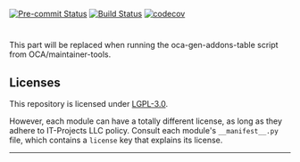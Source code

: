 
<!-- /!\ Non OCA Context : Set here the badge of your runbot / runboat instance. -->
[![Pre-commit Status](https://github.com/it-projects-llc/pos-addons/actions/workflows/pre-commit.yml/badge.svg?branch=14.0)](https://github.com/it-projects-llc/pos-addons/actions/workflows/pre-commit.yml?query=branch%3A14.0)
[![Build Status](https://github.com/it-projects-llc/pos-addons/actions/workflows/test.yml/badge.svg?branch=14.0)](https://github.com/it-projects-llc/pos-addons/actions/workflows/test.yml?query=branch%3A14.0)
[![codecov](https://codecov.io/gh/it-projects-llc/pos-addons/branch/14.0/graph/badge.svg)](https://codecov.io/gh/it-projects-llc/pos-addons)
<!-- /!\ Non OCA Context : Set here the badge of your translation instance. -->

<!-- /!\ do not modify above this line -->

# 



<!-- /!\ do not modify below this line -->

<!-- prettier-ignore-start -->

[//]: # (addons)

This part will be replaced when running the oca-gen-addons-table script from OCA/maintainer-tools.

[//]: # (end addons)

<!-- prettier-ignore-end -->

## Licenses

This repository is licensed under [LGPL-3.0](LICENSE).

However, each module can have a totally different license, as long as they adhere to IT-Projects LLC
policy. Consult each module's `__manifest__.py` file, which contains a `license` key
that explains its license.

----
<!-- /!\ Non OCA Context : Set here the full description of your organization. -->
